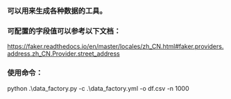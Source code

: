 ### 可以用来生成各种数据的工具。

### 可配置的字段值可以参考以下文档：
https://faker.readthedocs.io/en/master/locales/zh_CN.html#faker.providers.address.zh_CN.Provider.street_address

### 使用命令：
python .\data_factory.py -c .\data_factory.yml -o df.csv -n 1000
